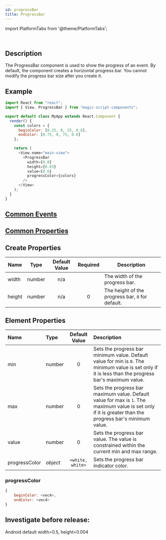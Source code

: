 ```yaml
---
id: progressBar
title: ProgressBar
---
```


import PlatformTabs from '@theme/PlatformTabs';

<PlatformTabs component='progressbar' />​

## Description

The ProgressBar component is used to show the progress of an event. By default, the component creates a horizontal progress bar. You cannot modify the progress bar size after you create it.

## Example

```javascript
import React from "react";
import { View, ProgressBar } from "magic-script-components";

export default class MyApp extends React.Component {
  render() {
    const colors = {
      beginColor: [0.25, 0, 25, 0.8],
      endColor: [0.75, 0, 75, 0.8]
    };

    return (
      <View name="main-view">
        <ProgressBar
          width={0.8}
          height={0.03}
          value={0.6}
          progressColor={colors}
        />
      </View>
    );
  }
}
```

## [Common Events](../events/CommonEvents.md)

## [Common Properties](../types/Properties.md)

## Create Properties

| Name   | Type   | Default Value | Required | Description                                      |
| ------ | ------ | :-----------: | :------: | ------------------------------------------------ |
| width  | number |      n/a      |          | The width of the progress bar.                   |
| height | number |      n/a      |    0     | The height of the progress bar, `0` for default. |

## Element Properties

| Name          | Type     |  Default Value   | Description                                                                                                                                              |
| :------------ | :------- | :--------------: | :------------------------------------------------------------------------------------------------------------------------------------------------------- |
| min           | number   |        0         | Sets the progress bar minimum value. Default value for min is `0`. The minimum value is set only if it is less than the progress bar's maximum value.    |
| max           | number   |        0         | Sets the progress bar maximum value. Default value for max is `1`. The maximum value is set only if it is greater than the progress bar's minimum value. |
| value         | number   |        0         | Sets the progress bar value. The value is constrained within the current min and max range.                                                              |
| progressColor | _object_ | `<white, white>` | Sets the progress bar indicator color.                                                                                                                   |

### progressColor

```javascript
{
    beginColor: <vec4>,
    endColor: <vec4>
}
```

## Investigate before release:
Android default width=0.5, height=0.004